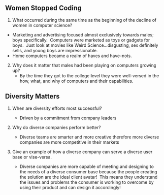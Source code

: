 ## Women Stopped Coding

1. What occurred during the same time as the beginning of the decline of women in computer science?
  * Marketing and advertising focused almost exclusively towards males; boys specifically.  Computers were marketed as toys or gadgets for boys.  Just look at movies like Weird Science...disgusting, sex definitely sells, and young boys are impressionable.
  * Home computers became a realm of haves and have-nots.

2. Why does it matter that males had been playing on computers growing up?
   * By the time they got to the college level they were well-versed in the how, what, and why of computers and their capabilities.

## Diversity Matters

1. When are diversity efforts most successful?
   * Driven by a commitment from company leaders

2. Why do diverse companies perform better?
   * Diverse teams are smarter and more creative therefore more diverse companies are more competitive in their markets

3. Give an example of how a diverse company can serve a diverse user base or vise-versa.
   * Diverse companies are more capable of meeting and designing to the needs of a diverse consumer base because the people creating the solution are the ideal client avatar!  This means they understand the issues and problems the consumer is working to overcome by using their product and can design it accordingly!